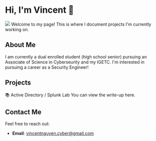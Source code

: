 # Hi, I'm Vincent 👋
<a href="https://www.linkedin.com/in/vincent-nguyen-97961924b/"><img src="https://img.shields.io/badge/-LinkedIn-0072b1?&style=for-the-badge&logo=linkedin&logoColor=white" /></a>
Welcome to my page! This is where I document projects I'm currently working on.

## About Me

I am currently a dual enrolled student (high school senior) pursuing an Associate of Science in Cyberseurity and my IGETC. I'm interested in pursuing a career as a Security Engineer!

## Projects

📚 Active Directory / Splunk Lab
You can view the write-up here.

## Contact Me

Feel free to reach out:

- **Email**: [vincentnguyen.cyber@gmail.com](mailto:vincentnguyen.cyber@gmail.com)
